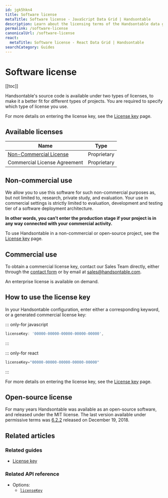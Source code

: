 ```yaml
---
id: jgk5hkn4
title: Software license
metaTitle: Software license - JavaScript Data Grid | Handsontable
description: Learn about the licensing terms of the Handsontable data grid.
permalink: /software-license
canonicalUrl: /software-license
react:
  metaTitle: Software license - React Data Grid | Handsontable
searchCategory: Guides
---
```


# Software license

[[toc]]

Handsontable's source code is available under two types of licenses, to make it a better fit for different types of projects. You are required to specify which type of license you use.

For more details on entering the license key, see the [License key](@/guides/getting-started/license-key.md) page.

## Available licenses

| Name                                                                                                                         | Type        |
| ---------------------------------------------------------------------------------------------------------------------------- | ----------- |
| [Non-Commercial License](https://handsontable.com/static/licenses/non-commercial/v2/handsontable-non-commercial-license.pdf) | Proprietary |
| Commercial License Agreement                                                                                                 | Proprietary |

## Non-commercial use

We allow you to use this software for such non-commercial purposes as, but not limited to, research, private study, and evaluation. Your use in commercial settings is strictly limited to evaluation, development and testing tier of a software deployment architecture.

**In other words, you can’t enter the production stage if your project is in any way connected with your commercial activity.**

To use Handsontable in a non-commercial or open-source project, see the [License key](@/guides/getting-started/license-key.md) page.

## Commercial use

To obtain a commercial license key, contact our Sales Team directly, either through the [contact form](https://handsontable.com/contact?category=request_for_quotation) or by email at [sales@handsontable.com](mailto:sales@handsontable.com).

An enterprise license is available on demand.

## How to use the license key

In your Handsontable configuration, enter either a corresponding keyword, or a generated commercial license key:

::: only-for javascript
```js
licenseKey: '00000-00000-00000-00000-00000',
```
:::

::: only-for react
```js
licenseKey="00000-00000-00000-00000-00000"
```
:::

For more details on entering the license key, see the [License key](@/guides/getting-started/license-key.md) page.

## Open-source license

For many years Handsontable was available as an open-source software, and released under the MIT license. The last version available under permissive terms was [6.2.2](https://github.com/handsontable/handsontable/tree/6.2.2) released on December 19, 2018.

## Related articles

### Related guides

- [License key](@/guides/getting-started/license-key.md)

### Related API reference

- Options:
  - [`licenseKey`](@/api/options.md#licensekey)
